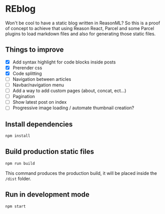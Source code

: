# REblog

Won't be cool to have a static blog written in ReasonML? So this is a proof of concept to achieve that using Reason React, Parcel and some Parcel plugins to load markdown files and also for generating those static files.

## Things to improve

- [x] Add syntax highlight for code blocks inside posts
- [x] Prerender css
- [x] Code splitting
- [ ] Navigation between articles
- [ ] Navbar/navigation menu
- [ ] Add a way to add custom pages (about, concat, ect...)
- [ ] Pagination
- [ ] Show latest post on index
- [ ] Progressive image loading / automate thumbnail creation?

## Install dependencies

```bash
npm install
```

## Build production static files

```bash
npm run build
```

This command produces the production build, it will be placed inside the `/dist` folder.

## Run in development mode

```bash
npm start
```

